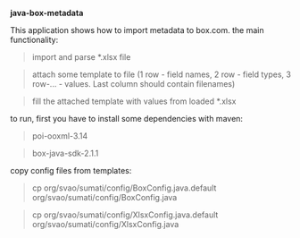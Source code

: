 **java-box-metadata**

This application shows how to import metadata to box.com.
the main functionality:
> import and parse *.xlsx file

> attach some template to file (1 row - field names, 2 row - field types, 3 row-... - values. Last column should contain filenames)

> fill the attached template with values from loaded *.xlsx


to run, first you have to install some dependencies with maven:
> poi-ooxml-3.14

> box-java-sdk-2.1.1

copy config files from templates:
> cp org/svao/sumati/config/BoxConfig.java.default org/svao/sumati/config/BoxConfig.java

> cp org/svao/sumati/config/XlsxConfig.java.default org/svao/sumati/config/XlsxConfig.java

